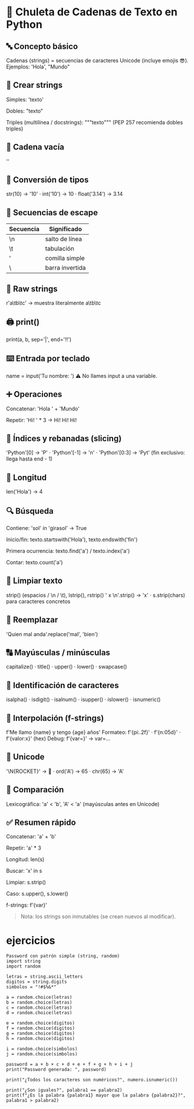 # 🐍 Chuleta de Cadenas de Texto en Python

## 🔤 Concepto básico
Cadenas (strings) = secuencias de caracteres Unicode (incluye emojis 😎).
Ejemplos: 'Hola', "Mundo"

## 🧱 Crear strings

Simples: 'texto'

Dobles: "texto"

Triples (multilínea / docstrings): """texto""" (PEP 257 recomienda dobles triples)

## 🚫 Cadena vacía
''

## 🔄 Conversión de tipos
str(10) → '10' · int('10') → 10 · float('3.14') → 3.14

## 🧩 Secuencias de escape
| Secuencia | Significado |
|---|---|
| \n | salto de línea |
| \t | tabulación |
| \' | comilla simple |
| \\ | barra invertida |

## 🧱 Raw strings
r'a\tb\tc' → muestra literalmente a\tb\tc

## 🖨️ print()
print(a, b, sep='|', end='!!')

## ⌨️ Entrada por teclado
name = input('Tu nombre: ')
⚠️ No llames input a una variable.

## ➕ Operaciones

Concatenar: 'Hola ' + 'Mundo'

Repetir: 'Hi! ' * 3 → Hi! Hi! Hi!

## 🔢 Índices y rebanadas (slicing)
'Python'[0] → 'P' · 'Python'[-1] → 'n' · 'Python'[0:3] → 'Pyt'
(fin exclusivo: llega hasta end - 1)

## 📏 Longitud
len('Hola') → 4

## 🔍 Búsqueda

Contiene: 'sol' in 'girasol' → True

Inicio/fin: texto.startswith('Hola'), texto.endswith('fin')

Primera ocurrencia: texto.find('a') / texto.index('a')

Contar: texto.count('a')

## 🧼 Limpiar texto
strip() (espacios / \n / \t), lstrip(), rstrip()
' x \n'.strip() → 'x' · s.strip(chars) para caracteres concretos

## 🔁 Reemplazar
'Quien mal anda'.replace('mal', 'bien')

## 🔠 Mayúsculas / minúsculas
capitalize() · title() · upper() · lower() · swapcase()

## 🔎 Identificación de caracteres
isalpha() · isdigit() · isalnum() · isupper() · islower() · isnumeric()

## 🧮 Interpolación (f-strings)
f'Me llamo {name} y tengo {age} años'
Formateo: f'{pi:.2f}' · f'{n:05d}' · f'{valor:x}' (hex)
Debug: f'{var=}' → var=...

## 🚀 Unicode
'\N{ROCKET}' → 🚀 · ord('A') → 65 · chr(65) → 'A'

## 🔡 Comparación
Lexicográfica: 'a' < 'b', 'A' < 'a' (mayúsculas antes en Unicode)

## ✅ Resumen rápido

Concatenar: 'a' + 'b'

Repetir: 'a' * 3

Longitud: len(s)

Buscar: 'x' in s

Limpiar: s.strip()

Caso: s.upper(), s.lower()

f-strings: f'{var}'

> Nota: los strings son inmutables (se crean nuevos al modificar).

# ejercicios
```
Password con patrón simple (string, random)
import string
import random

letras = string.ascii_letters
digitos = string.digits
simbolos = "!#$%&*"

a = random.choice(letras)
b = random.choice(letras)
c = random.choice(letras)
d = random.choice(letras)

e = random.choice(digitos)
f = random.choice(digitos)
g = random.choice(digitos)
h = random.choice(digitos)

i = random.choice(simbolos)
j = random.choice(simbolos)

password = a + b + c + d + e + f + g + h + i + j
print("Password generada: ", password)
```
```
print("¿Todos los caracteres son numéricos?", numero.isnumeric())
```
```
print("¿Son iguales?", palabra1 == palabra2)
print(f"¿Es la palabra {palabra1} mayor que la palabra {palabra2}?", palabra1 > palabra2)
```
